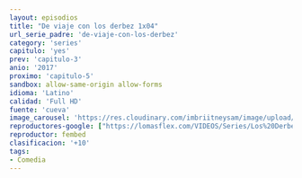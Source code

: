 ```yaml
---
layout: episodios
title: "De viaje con los derbez 1x04"
url_serie_padre: 'de-viaje-con-los-derbez'
category: 'series'
capitulo: 'yes'
prev: 'capitulo-3'
anio: '2017'
proximo: 'capitulo-5'
sandbox: allow-same-origin allow-forms
idioma: 'Latino'
calidad: 'Full HD'
fuente: 'cueva'
image_carousel: 'https://res.cloudinary.com/imbriitneysam/image/upload/v1546638640/casa-papel-1-poster-min.jpg'
reproductores-google: ["https://lomasflex.com/VIDEOS/Series/Los%20Derbez/CAP4.mp4"]
reproductor: fembed
clasificacion: '+10'
tags:
- Comedia
---
```












